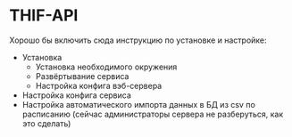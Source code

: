THIF-API
========

Хорошо бы включить сюда инструкцию по установке и настройке:
- Установка
  - Установка необходимого окружения
  - Развёртывание сервиса
  - Настройка конфига вэб-сервера
- Настройка конфига сервиса
- Настройка автоматического импорта данных в БД из csv по расписанию (сейчас администраторы сервера не разберуться, как это сделать)

